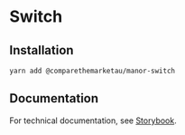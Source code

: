 # Switch

## Installation

`yarn add @comparethemarketau/manor-switch`

## Documentation

For technical documentation, see [Storybook](https://services.dev.comparethemarket.cloud/manor/?path=/docs/components-switch--switch-story).

